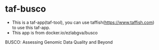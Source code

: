 # taf-busco

- This is a taf-app(taf-tool), you can use taffish(https://www.taffish.com) to use this taf-app.
- This app is from docker.io/ezlabgva/busco

BUSCO: Assessing Genomic Data Quality and Beyond
